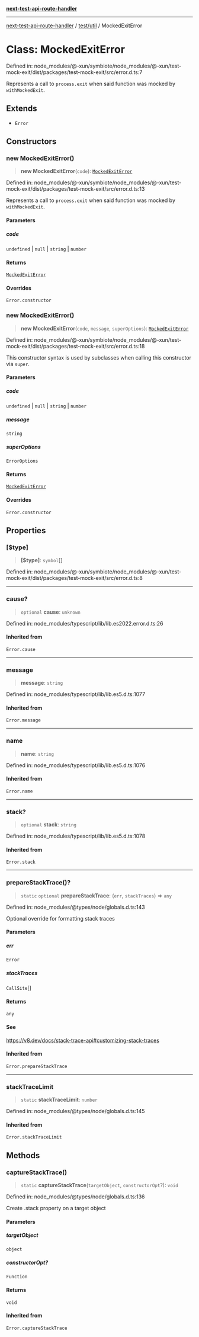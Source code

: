 [**next-test-api-route-handler**](../../../README.md)

***

[next-test-api-route-handler](../../../README.md) / [test/util](../README.md) / MockedExitError

# Class: MockedExitError

Defined in: node\_modules/@-xun/symbiote/node\_modules/@-xun/test-mock-exit/dist/packages/test-mock-exit/src/error.d.ts:7

Represents a call to `process.exit` when said function was mocked by
`withMockedExit`.

## Extends

- `Error`

## Constructors

### new MockedExitError()

> **new MockedExitError**(`code`): [`MockedExitError`](MockedExitError.md)

Defined in: node\_modules/@-xun/symbiote/node\_modules/@-xun/test-mock-exit/dist/packages/test-mock-exit/src/error.d.ts:13

Represents a call to `process.exit` when said function was mocked by
`withMockedExit`.

#### Parameters

##### code

`undefined` | `null` | `string` | `number`

#### Returns

[`MockedExitError`](MockedExitError.md)

#### Overrides

`Error.constructor`

### new MockedExitError()

> **new MockedExitError**(`code`, `message`, `superOptions`): [`MockedExitError`](MockedExitError.md)

Defined in: node\_modules/@-xun/symbiote/node\_modules/@-xun/test-mock-exit/dist/packages/test-mock-exit/src/error.d.ts:18

This constructor syntax is used by subclasses when calling this constructor
via `super`.

#### Parameters

##### code

`undefined` | `null` | `string` | `number`

##### message

`string`

##### superOptions

`ErrorOptions`

#### Returns

[`MockedExitError`](MockedExitError.md)

#### Overrides

`Error.constructor`

## Properties

### \[$type\]

> **\[$type\]**: `symbol`[]

Defined in: node\_modules/@-xun/symbiote/node\_modules/@-xun/test-mock-exit/dist/packages/test-mock-exit/src/error.d.ts:8

***

### cause?

> `optional` **cause**: `unknown`

Defined in: node\_modules/typescript/lib/lib.es2022.error.d.ts:26

#### Inherited from

`Error.cause`

***

### message

> **message**: `string`

Defined in: node\_modules/typescript/lib/lib.es5.d.ts:1077

#### Inherited from

`Error.message`

***

### name

> **name**: `string`

Defined in: node\_modules/typescript/lib/lib.es5.d.ts:1076

#### Inherited from

`Error.name`

***

### stack?

> `optional` **stack**: `string`

Defined in: node\_modules/typescript/lib/lib.es5.d.ts:1078

#### Inherited from

`Error.stack`

***

### prepareStackTrace()?

> `static` `optional` **prepareStackTrace**: (`err`, `stackTraces`) => `any`

Defined in: node\_modules/@types/node/globals.d.ts:143

Optional override for formatting stack traces

#### Parameters

##### err

`Error`

##### stackTraces

`CallSite`[]

#### Returns

`any`

#### See

https://v8.dev/docs/stack-trace-api#customizing-stack-traces

#### Inherited from

`Error.prepareStackTrace`

***

### stackTraceLimit

> `static` **stackTraceLimit**: `number`

Defined in: node\_modules/@types/node/globals.d.ts:145

#### Inherited from

`Error.stackTraceLimit`

## Methods

### captureStackTrace()

> `static` **captureStackTrace**(`targetObject`, `constructorOpt`?): `void`

Defined in: node\_modules/@types/node/globals.d.ts:136

Create .stack property on a target object

#### Parameters

##### targetObject

`object`

##### constructorOpt?

`Function`

#### Returns

`void`

#### Inherited from

`Error.captureStackTrace`
